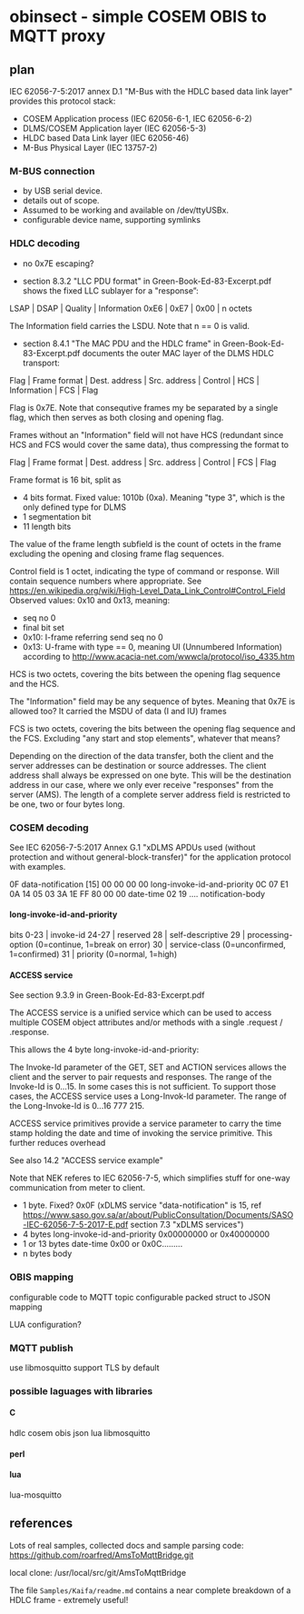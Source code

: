 # obinsect - simple COSEM OBIS to MQTT proxy

## plan

IEC 62056-7-5:2017 annex D.1 "M-Bus with the HDLC based data link
layer" provides this protocol stack:

* COSEM Application process (IEC 62056-6-1, IEC 62056-6-2)
* DLMS/COSEM Application layer (IEC 62056-5-3)
* HLDC based Data Link layer (IEC 62056-46)
* M-Bus Physical Layer (IEC 13757-2)


### M-BUS connection

 * by USB serial device.
 * details out of scope.
 * Assumed to be working and available on /dev/ttyUSBx.
 * configurable device name, supporting symlinks

### HDLC decoding

 * no 0x7E escaping?
 
 * section 8.3.2 "LLC PDU format" in Green-Book-Ed-83-Excerpt.pdf
   shows the fixed LLC sublayer for a "response”:
 
 LSAP | DSAP | Quality | Information
 0xE6 | 0xE7 |  0x00   |  n octets

The Information field carries the LSDU. Note that n == 0 is valid.

 * section 8.4.1 "The MAC PDU and the HDLC frame" in
   Green-Book-Ed-83-Excerpt.pdf documents the outer MAC layer of the
   DLMS HDLC transport:

 Flag | Frame format | Dest. address | Src. address | Control | HCS | Information | FCS | Flag

Flag is 0x7E. Note that consequtive frames my be separated by a single
flag, which then serves as both closing and opening flag.

Frames without an "Information" field will not have HCS (redundant
since HCS and FCS would cover the same data), thus compressing the
format to

 Flag | Frame format | Dest. address | Src. address | Control | FCS | Flag

Frame format is 16 bit, split as
 *  4 bits format. Fixed value: 1010b (0xa).  Meaning "type 3", which is the only defined type for DLMS
 *  1 segmentation bit
 * 11 length bits

The value of the frame length subfield is the count of octets in the
frame excluding the opening and closing frame flag sequences.
 
Control field is 1 octet, indicating the type of command or response.
Will contain sequence numbers where appropriate.  See
https://en.wikipedia.org/wiki/High-Level_Data_Link_Control#Control_Field
Observed values: 0x10 and 0x13, meaning:
 * seq no 0
 * final bit set
 * 0x10: I-frame referring send seq no 0
 * 0x13: U-frame with type == 0, meaning UI (Unnumbered Information) according to http://www.acacia-net.com/wwwcla/protocol/iso_4335.htm
 

HCS is two octets, covering the bits between the opening flag sequence and the HCS.

The "Information" field may be any sequence of bytes. Meaning that
0x7E is allowed too? It carried the MSDU of data (I and IU) frames

FCS is two octets, covering the bits between the opening flag sequence
and the FCS.  Excluding "any start and stop elements", whatever that
means?

Depending on the direction of the data transfer, both the client and
the server addresses can be destination or source addresses.  The
client address shall always be expressed on one byte. This will be the
destination address in our case, where we only ever receive
"responses" from the server (AMS).  The length of a complete server
address field is restricted to be one, two or four bytes long.


### COSEM decoding


See IEC 62056-7-5:2017 Annex G.1 "xDLMS APDUs used (without protection
and without general-block-transfer)" for the application protocol with
examples.


 0F            data-notification [15]
 00 00 00 00   long-invoke-id-and-priority
 0C 07 E1 0A 14 05 03 3A 1E FF 80 00 00  date-time
 02 19 ....    notification-body


#### long-invoke-id-and-priority

 bits
  0-23 | invoke-id
 24-27 | reserved
    28 | self-descriptive
	29 | processing-option (0=continue, 1=break on error)
	30 | service-class (0=unconfirmed, 1=confirmed)
	31 | priority (0=normal, 1=high)


#### ACCESS service

See section 9.3.9  in Green-Book-Ed-83-Excerpt.pdf

The ACCESS service is a unified service which can be used to access
multiple COSEM object attributes and/or methods with a single .request
/ .response.

This allows the 4 byte long-invoke-id-and-priority:

The Invoke-Id parameter of the GET, SET and ACTION services allows the
client and the server to pair requests and responses. The range of the
Invoke-Id is 0...15.  In some cases this is not sufficient. To support
those cases, the ACCESS service uses a Long-Invok-Id parameter. The
range of the Long-Invoke-Id is 0...16 777 215.
 
ACCESS service primitives provide a service parameter to carry the
time stamp holding the date and time of invoking the service
primitive. This further reduces overhead


See also 14.2 "ACCESS service example"


Note that NEK referes to IEC 62056-7-5, which simplifies stuff for
one-way communication from meter to client.


 * 1 byte. Fixed?  0x0F (xDLMS service "data-notification" is 15, ref https://www.saso.gov.sa/ar/about/PublicConsultation/Documents/SASO-IEC-62056-7-5-2017-E.pdf section 7.3 "xDLMS services")
 * 4 bytes long-invoke-id-and-priority 0x00000000 or 0x40000000
 * 1 or 13 bytes date-time 0x00 or 0x0C.........
 * n bytes body
 


### OBIS mapping

configurable code to MQTT topic
configurable packed struct to JSON mapping

LUA configuration?

### MQTT publish

use libmosquitto
support TLS by default


### possible laguages with libraries

#### C

hdlc
cosem
obis
json
lua
libmosquitto


#### perl


#### lua


lua-mosquitto


## references

Lots of real samples, collected docs and sample parsing code:
https://github.com/roarfred/AmsToMqttBridge.git

local clone: /usr/local/src/git/AmsToMqttBridge


The file ```Samples/Kaifa/readme.md``` contains a near complete breakdown of a HDLC frame - extremely useful!
